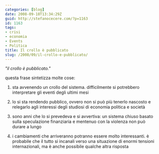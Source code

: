 ```yaml
---
categories: [blog]
date: 2008-09-18T13:34:29Z
guid: http://stefanocecere.com/?p=1163
id: 1163
tags:
- crisi
- economia
- Events
- Politica
title: Il crollo è pubblicato
slug: /2008/09/il-crollo-e-pubblicato/
---
```


_"il crollo è pubblicato."_

questa frase sintetizza molte cose: 

1) sta avvenendo un crollo del sistema. difficilmente si potrebbero interpretare gli eventi degli ultimi mesi

2) lo si sta rendendo pubblico, ovvero non si può più tenerlo nascosto e relegarlo agli interessi degli studiosi di economia politica e società

3) sono anni che lo si prevedeva e si avvertiva: un sistema chiuso basato sulla speculazione finanziaria e mentenuo con la violenza non può durare a lungo

4) i cambiamenti che arriveranno potranno essere molto interessanti. è probabile che il tutto si incanali verso una situazione di enormi tensioni internazionali, ma è anche possibile qualche altra risposta